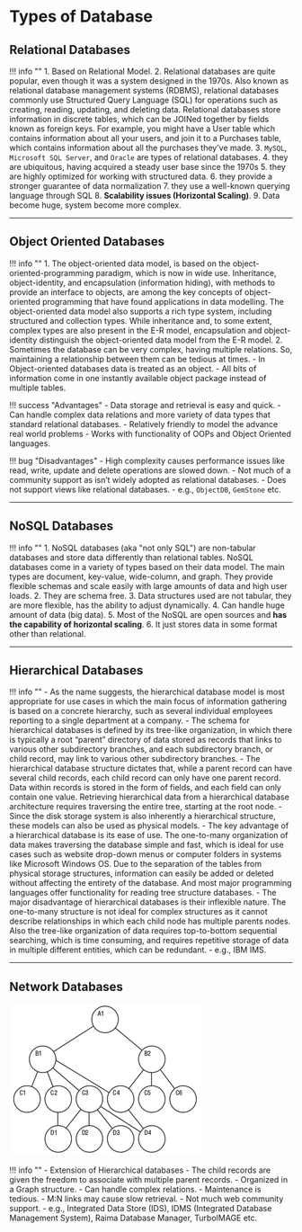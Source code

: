 # Types of Database

## Relational Databases

!!! info ""
    1. Based on Relational Model.
    2. Relational databases are quite popular, even though it was a system designed in the 1970s. Also known as relational database management systems (RDBMS), relational databases commonly use Structured Query Language (SQL) for operations such as creating, reading, updating, and deleting data. Relational databases store information in discrete tables, which can be JOINed together by fields known as foreign keys. For example, you might have a User table which contains information about all your users, and join it to a Purchases table, which contains information about all the purchases they’ve made.
    3. `MySQL`, `Microsoft SQL Server`, and `Oracle` are types of relational databases.
    4. they are ubiquitous, having acquired a steady user base since the 1970s
    5. they are highly optimized for working with structured data.
    6. they provide a stronger guarantee of data normalization
    7. they use a well-known querying language through SQL
    8. **Scalability issues (Horizontal Scaling)**.
    9. Data become huge, system become more complex.

---

## Object Oriented Databases

!!! info ""
    1. The object-oriented data model, is based on the object-oriented-programming paradigm, which is now in wide use.
    Inheritance, object-identity, and encapsulation (information hiding), with methods to provide an interface to objects, are among the key concepts of object-oriented programming that have found applications in data modelling. The object-oriented data model also supports a rich type system, including structured and collection types. While inheritance and, to some extent, complex types are also present in the E-R model, encapsulation and object-identity distinguish the object-oriented data model from the E-R model.
    2. Sometimes the database can be very complex, having multiple relations. So, maintaining a relationship between them can be tedious at times.
        - In Object-oriented databases data is treated as an object.
        - All bits of information come in one instantly available object package instead of multiple tables.

!!! success "Advantages"
    - Data storage and retrieval is easy and quick.
    - Can handle complex data relations and more variety of data types that standard relational databases.
    - Relatively friendly to model the advance real world problems
    - Works with functionality of OOPs and Object Oriented languages.

!!! bug "Disadvantages"
    - High complexity causes performance issues like read, write, update and delete operations are slowed down.
    - Not much of a community support as isn’t widely adopted as relational databases.
    - Does not support views like relational databases.
    - e.g., `ObjectDB`, `GemStone` etc.

---

## NoSQL Databases

!!! info ""
    1. NoSQL databases (aka "not only SQL") are non-tabular databases and store data differently than relational tables. NoSQL databases come in a variety of types based on their data model. The main types are document, key-value, wide-column, and graph. They provide flexible schemas and scale easily with large amounts of data and high user loads.
    2. They are schema free.
    3. Data structures used are not tabular, they are more flexible, has the ability to adjust dynamically.
    4. Can handle huge amount of data (big data).
    5. Most of the NoSQL are open sources and **has the capability of horizontal scaling**.
    6. It just stores data in some format other than relational.

---

## Hierarchical Databases

!!! info ""
    - As the name suggests, the hierarchical database model is most appropriate for use cases in which the main focus of information gathering is based on a concrete hierarchy, such as several individual employees reporting to a single department at a company.
    - The schema for hierarchical databases is defined by its tree-like organization, in which there is typically a root “parent” directory of data stored as records that links to various other subdirectory branches, and each subdirectory branch, or child record, may link to various other subdirectory branches.
    - The hierarchical database structure dictates that, while a parent record can have several child records, each child record can only have one parent record. Data within records is stored in the form of fields, and each field can only contain one value. Retrieving hierarchical data from a hierarchical database architecture requires traversing the entire tree, starting at the root node.
    - Since the disk storage system is also inherently a hierarchical structure, these models can also be used as physical models.
    - The key advantage of a hierarchical database is its ease of use. The one-to-many organization of data makes traversing the database simple and fast, which is ideal for use cases such as website drop-down menus or computer folders in systems like Microsoft Windows OS. Due to the separation of the tables from physical storage structures, information can easily be added or deleted without affecting the entirety of the database. And most major programming languages offer functionality for reading tree structure databases.
    - The major disadvantage of hierarchical databases is their inflexible nature. The one-to-many structure is not ideal for complex structures as it cannot describe relationships in which each child node has multiple parents nodes. Also the tree-like organization of data requires top-to-bottom sequential searching, which is time consuming, and requires repetitive storage of data in multiple different entities, which can be redundant.
    - e.g., IBM IMS.

---

## Network Databases

![network databases](../../images/dbms/network_model.png)

!!! info ""
    - Extension of Hierarchical databases
    - The child records are given the freedom to associate with multiple parent records.
    - Organized in a Graph structure.
    - Can handle complex relations.
    - Maintenance is tedious.
    - M:N links may cause slow retrieval.
    - Not much web community support.
    - e.g., Integrated Data Store (IDS), IDMS (Integrated Database Management System), Raima Database Manager, TurboIMAGE etc.
